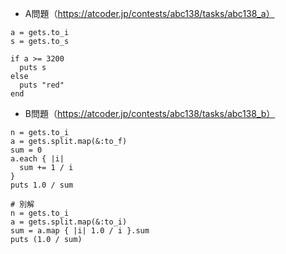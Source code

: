 - A問題（https://atcoder.jp/contests/abc138/tasks/abc138_a）
```
a = gets.to_i
s = gets.to_s

if a >= 3200
  puts s
else
  puts "red"
end
```

- B問題（https://atcoder.jp/contests/abc138/tasks/abc138_b）
```
n = gets.to_i
a = gets.split.map(&:to_f)
sum = 0
a.each { |i|
  sum += 1 / i
}
puts 1.0 / sum

# 別解
n = gets.to_i
a = gets.split.map(&:to_i)
sum = a.map { |i| 1.0 / i }.sum
puts (1.0 / sum)
```
